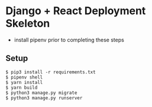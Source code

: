 # Django + React Deployment Skeleton


- install pipenv prior to completing these steps

## Setup

```shell
$ pip3 install -r requirements.txt
$ pipenv shell
$ yarn install
$ yarn build
$ python3 manage.py migrate
$ python3 manage.py runserver
```
